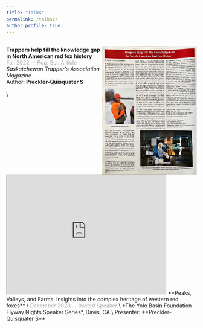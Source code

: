 ```yaml
---
title: "Talks"
permalink: /talks2/
author_profile: true
---
```

\
[<img align="right" src="/files/STA-article.pdf" width="250">](/files/STA-article.pdf)
**Trappers help fill the knowledge gap in North American red fox history** \
<span style="color:darkgray">Fall 2022 -- Pop. Sci. Article</span> \
*Saskatchewan Trapper's Association Magazine* \
Author: **Preckler-Quisquater S** \
\
\
<iframe width="420" height="315"
src="https://www.youtube.com/watch?v=Wt4ohyRGNY8">
</iframe>
**Peaks, Valleys, and Farms: Insights into the complex heritage of western red foxes** \
<span style="color:darkgray">December 2020 -- Invited Speaker</span> \
*The Yolo Basin Foundation Flyway Nights Speaker Series*, Davis, CA \
Presenter: **Preckler-Quisquater S** 




